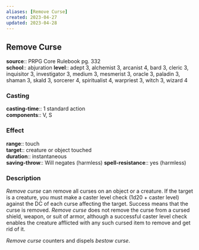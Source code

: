 ```yaml
---
aliases: [Remove Curse]
created: 2023-04-27
updated: 2023-04-28
---
```


## Remove Curse

**source**:: PRPG Core Rulebook pg. 332  
**school**:: abjuration
**level**:: adept 3, alchemist 3, arcanist 4, bard 3, cleric 3, inquisitor 3, investigator 3, medium 3, mesmerist 3, oracle 3, paladin 3, shaman 3, skald 3, sorcerer 4, spiritualist 4, warpriest 3, witch 3, wizard 4

### Casting

**casting-time**:: 1 standard action  
**components**:: V, S

### Effect

**range**:: touch  
**target**:: creature or object touched  
**duration**:: instantaneous  
**saving-throw**:: Will negates (harmless)
**spell-resistance**:: yes (harmless)

### Description

*Remove curse* can remove all curses on an object or a creature. If the target is a creature, you must make a caster level check (1d20 + caster level) against the DC of each curse affecting the target. Success means that the curse is removed. *Remove curse* does not remove the curse from a cursed shield, weapon, or suit of armor, although a successful caster level check enables the creature afflicted with any such cursed item to remove and get rid of it.  
  
*Remove curse* counters and dispels *bestow curse*.
